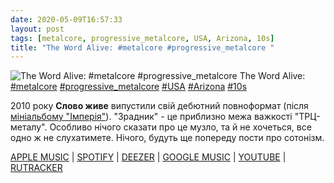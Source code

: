 ```yaml
---
date: 2020-05-09T16:57:33
layout: post
tags: [metalcore, progressive_metalcore, USA, Arizona, 10s]
title: "The Word Alive: #metalcore #progressive_metalcore "
---
```

![The Word Alive: #metalcore #progressive_metalcore ](/assets/photos/photo_962@09-05-2020_16-57-33.jpg)
The Word Alive: [#metalcore](/tags/#metalcore) [#progressive_metalcore](/tags/#progressive_metalcore) [#USA](/tags/#USA) [#Arizona](/tags/#Arizona) [#10s](/tags/#10s)

2010 року **Слово живе** випустили свій дебютний повноформат (після [мініальбому &quot;Імперія&quot;](https://t.me/vast_space_unexplored/3528)). &quot;Зрадник&quot; - це приблизно межа важкості &quot;ТРЦ-металу&quot;. Особливо нічого сказати про це музло, та й не хочеться, все одно ж не слухатимете. Нічого, будуть ще попереду пости про сотонізм.

[APPLE MUSIC](https://music.apple.com/us/album/deceiver/1443618451) | [SPOTIFY](https://open.spotify.com/album/78WoKLxvEhWJ4bKuqLmQrm) | [DEEZER](https://www.deezer.com/album/14167622?utm_source=deezer&amp;utm_content=album-14167622&amp;utm_term=1601611822_1589032525&amp;utm_medium=web) | [GOOGLE MUSIC](https://play.google.com/music/m/Bj3t2g3br2vzcjp556o7hbfo3em?t=Deceiver_-_The_Word_Alive) | [YOUTUBE](https://www.youtube.com/playlist?list=OLAK5uy_lXPsuwlJjqafJJdwAXkJvqp48KJZUnuHE) | [RUTRACKER](https://rutracker.org/forum/viewtopic.php?t=5191420)